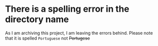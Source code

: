 # There is a spelling error in the directory name

As I am archiving this project, I am leaving the errors behind. Please note that it is spelled `Portuguese` not ~~Portugese~~ 
